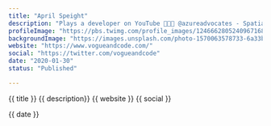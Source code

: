 ```yaml
---
title: "April Speight"
description: "Plays a developer on YouTube 👩🏾‍💻 @azureadvocates - Spatial Computing at @Microsoft"
profileImage: "https://pbs.twimg.com/profile_images/1246662805240967168/_IosDi7F_400x400.jpg"
backgroundImage: "https://images.unsplash.com/photo-1570063578733-6a33b69d1439?ixlib=rb-1.2.1&ixid=eyJhcHBfaWQiOjEyMDd9&auto=format&fit=crop&w=800&q=60"
website: "https://www.vogueandcode.com/"
social: "https://twitter.com/vogueandcode"
date: "2020-01-30"
status: "Published"

---
```



{{ title }}
{{ description}}
{{ website }}
{{ social }}

{{ date }}